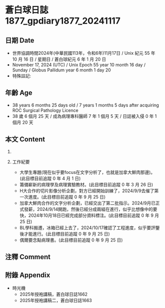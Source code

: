 [_metadata_:encoding]: - "utf-8"
[_metadata_:language]: - "zh-Hant-TW"
[_metadata_:fileformat]: - "markdown"
[_metadata_:MIME_type]: - "text/plain"
[_metadata_:markdown_version]: - "commonmark version 0.30"
[_metadata_:markdown_spec]: - "https://spec.commonmark.org/0.30/"

# 蒼白球日誌1877_gpdiary1877_20241117 #

## 日期 Date ##

* 世界協調時間2024年(中華民國113年，令和6年)11月17日 / Unix 紀元 55 年 10 月 16 日 / 星期日 / 蒼白球紀元 6 年 1 月 20 日
* November 17, 2024 (UTC) / Unix Epoch 55 year 10 month 16 day / Sunday / Globus Pallidum year 6 month 1 day 20
* 特殊註記:

## 年齡 Age ##

* 38 years 6 months 25 days old / 7 years 1 months 5 days after acquiring ROC Surgical Pathology Licence
* 38 歲 6 個月 25 天 / 成為病理專科醫師 7 年 1 個月 5 天 / 日誌被入侵 0 年 1 個月 20 天

## 本文 Content ##

1. 

2. 工作紀要

    - 大學生專題(現在似乎要focus在文字分析了，也就是加拿大鮮肉那邊)。(此目標目前追蹤 0 年 4 月 1 日)
    - 籌備嶄新的病理學及病理實驗教材。(此目標目前追蹤 0 年 3 月 26 日)
    - H大合作的切片影像分析企劃，對方已經開始訓練了，2024/9/9去催了第一次進度。(此目標目前追蹤 0 年 9 月 25 日)
    - 加拿大鮮肉合作的文字分析企劃，已經交出了第二批指示。2024/9月已正式發薪，2024/9/14開跑，然後已經分成兩組在進行，似乎比想像中的要快，2024年10月18日已經完成部分資料標注。(此目標目前追蹤 0 年 9 月 25 日)
    - BL學科搬遷，冰箱已經上去了，2024/10/17確認了工程進度，似乎要評鑒後才能進行。(此目標目前追蹤 0 年 9 月 25 日)
    - 偶爾要念點病理書。(此目標目前追蹤 0 年 9 月 25 日)

## 注釋 Comment ##


## 附錄 Appendix ##

* 時光機
    - 2025年授袍講稿，蒼白球日誌1662
    - 2025年授袍講稿二，蒼白球日誌1663
